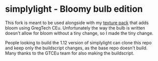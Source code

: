 # simplylight - Bloomy bulb edition
This fork is meant to be used alongside with my [texture pack](https://github.com/Mpaxlamitsounas/ShaderTech-Simply-Light) that adds bloom using GregTech CEu. Unfortunately the way the bulb is written doesn't allow for bloom without a tiny change, so I made the tiny change.

People looking to build the 1.12 version of simplylight can clone this repo and keep only the buildscript changes, as the base repo doesn't build. Many thanks to the GTCEu team for also making the buildscript.
